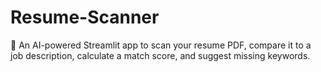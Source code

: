 # Resume-Scanner
📄 An AI-powered Streamlit app to scan your resume PDF, compare it to a job description, calculate a match score, and suggest missing keywords.
